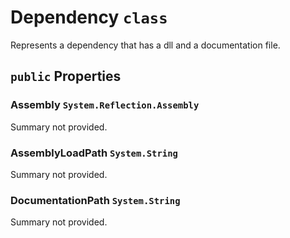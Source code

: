 # Dependency `class`

Represents a dependency that has a dll and a documentation file.

## `public` Properties

### Assembly <code title="comments here">System.Reflection.Assembly</code>

Summary not provided.

### AssemblyLoadPath <code title="comments here">System.String</code>

Summary not provided.

### DocumentationPath <code title="comments here">System.String</code>

Summary not provided.

